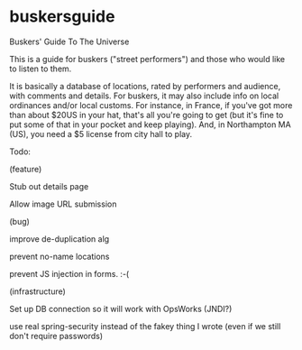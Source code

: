 # buskersguide
Buskers' Guide To The Universe

This is a guide for buskers ("street performers") and those who would like to listen to them.

It is basically a database of locations, rated by performers and audience, with comments and details.
For buskers, it may also include info on local ordinances and/or local customs.  For instance, in France, if you've got
more than about $20US in your hat, that's all you're going to get (but it's fine to put some of that in your pocket and
keep playing).  And, in Northampton MA (US), you need a $5 license from city hall to play.

Todo:

(feature)

Stub out details page

Allow image URL submission



(bug)

improve de-duplication alg

prevent no-name locations

prevent JS injection in forms. :-(


(infrastructure)

Set up DB connection so it will work with OpsWorks (JNDI?)

use real spring-security instead of the fakey thing I wrote (even if we still don't require passwords)